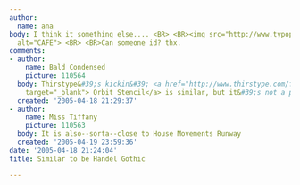 ```yaml
---
author:
  name: ana
body: I think it something else.... <BR> <BR><img src="http://www.typophile.com/forums/messages/83/70075.gif"
  alt="CAFE"> <BR> <BR>Can someone id? thx.
comments:
- author:
    name: Bald Condensed
    picture: 110564
  body: Thirstype&#39;s kickin&#39; <a href="http://www.thirstype.com/fonts.php?font=Orbit"
    target="_blank"> Orbit Stencil</a> is similar, but it&#39;s not a perfect match.
  created: '2005-04-18 21:29:37'
- author:
    name: Miss Tiffany
    picture: 110563
  body: It is also--sorta--close to House Movements Runway
  created: '2005-04-19 23:59:36'
date: '2005-04-18 21:24:04'
title: Similar to be Handel Gothic

---
```

